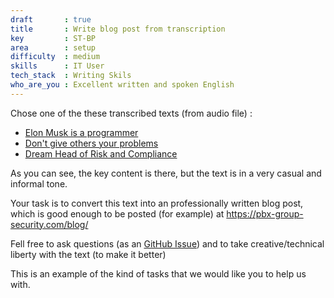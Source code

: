 ```yaml
---
draft       : true
title       : Write blog post from transcription
key         : ST-BP
area        : setup
difficulty  : medium
skills      : IT User
tech_stack  : Writing Skils
who_are_you : Excellent written and spoken English
---
```


Chose one of the these transcribed texts (from audio file) :

 -  [Elon Musk is a programmer](https://github.com/project-cx/pbx-group-security/blob/master/content/blog/drafts/dinis/_transcribed/elon-musk-is-a-programmer.md)
 -  [Don't give others your problems](https://github.com/project-cx/pbx-group-security/blob/master/content/blog/drafts/dinis/_transcribed/dont-give-others-your-problems.md)
 -  [Dream Head of Risk and Compliance](https://github.com/project-cx/pbx-group-security/blob/10a36830cace307947012e61e205246800c50c1c/content/blog/drafts/dinis/_transcribed/deam-head-of-risk-and-compliance.md)

As you can see, the key content is there, but the text is in a very casual and informal tone.

Your task is to convert this text into an professionally written blog post, which is good enough to be posted (for example) at https://pbx-group-security.com/blog/

Fell free to ask questions (as an [GitHub Issue](https://github.com/project-cx/pbx-group-security/issues)) and to
take creative/technical liberty with the text (to make it better)

This is an example of the kind of tasks that we would like you to help us with.

